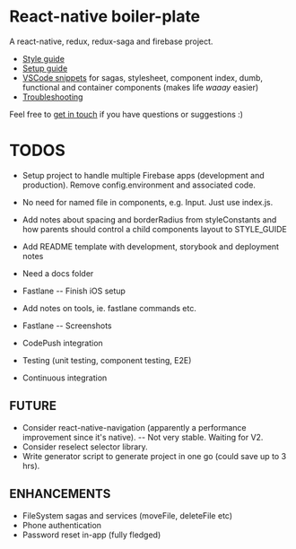 # React-native boiler-plate

A react-native, redux, redux-saga and firebase project.

* [Style guide](./STYLE_GUIDE.md)
* [Setup guide](./SETUP_GUIDE.md)
* [VSCode snippets](./snippets.json) for sagas, stylesheet, component index, dumb, functional and container components (makes life _waaay_ easier)
* [Troubleshooting](./TROUBLESHOOTING.md)

Feel free to [get in touch](mailto:shaun@aux.co.za) if you have questions or suggestions :)

# TODOS

* Setup project to handle multiple Firebase apps (development and production). Remove config.environment and associated code.
* No need for named file in components, e.g. Input. Just use index.js.
* Add notes about spacing and borderRadius from styleConstants and how parents should control a child components layout to STYLE_GUIDE
* Add README template with development, storybook and deployment notes
* Need a docs folder
* Fastlane
  -- Finish iOS setup
* Add notes on tools, ie. fastlane commands etc.

* Fastlane
  -- Screenshots
* CodePush integration
* Testing (unit testing, component testing, E2E)
* Continuous integration

## FUTURE

* Consider react-native-navigation (apparently a performance improvement since it's native).
  -- Not very stable. Waiting for V2.
* Consider reselect selector library.
* Write generator script to generate project in one go (could save up to 3 hrs).

## ENHANCEMENTS

* FileSystem sagas and services (moveFile, deleteFile etc)
* Phone authentication
* Password reset in-app (fully fledged)
